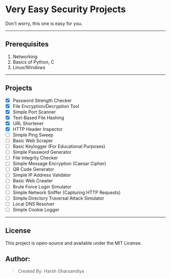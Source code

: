 # Very Easy Security Projects

Don't worry, this one is easy for you.

---

## Prerequisites
1. Networking
2. Basics of Python, C
3. Linux/Windows

---

## Projects
- [x] Password Strength Checker
- [x] File Encryption/Decryption Tool
- [x] Simple Port Scanner
- [x] Text-Based File Hashing
- [x] URL Shortener
- [x] HTTP Header Inspector
- [ ] Simple Ping Sweep
- [ ] Basic Web Scraper
- [ ] Basic Keylogger (For Educational Purposes)
- [ ] Simple Password Generator
- [ ] File Integrity Checker
- [ ] Simple Message Encryption (Caesar Cipher)
- [ ] QR Code Generator
- [ ] Simple IP Address Validator
- [ ] Basic Web Crawler
- [ ] Brute Force Login Simulator
- [ ] Simple Network Sniffer (Capturing HTTP Requests)
- [ ] Simple Directory Traversal Attack Simulator
- [ ] Local DNS Resolver
- [ ] Simple Cookie Logger

---



## License  
This project is open-source and available under the MIT License.

## Author:  
> Created By: Harsh Gharsandiya